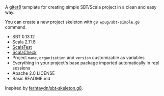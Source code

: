 A [giter8](https://github.com/n8han/giter8) template for creating simple SBT/Scala project in a clean and easy way.

You can create a new project skeleton with `g8 wpug/sbt-simple.g8` command.

* SBT 0.13.12
* Scala 2.11.8
* [ScalaTest](http://www.scalatest.org/)
* [ScalaCheck](http://www.scalacheck.org/)
* Project `name`, `organization` and `version` customizable as variables
* Everything in your project's base package imported automatically in repl sessions
* Apache 2.0 LICENSE
* Basic README.md


Inspired by [ferhtaydn/sbt-skeleton.g8](https://github.com/ferhtaydn/sbt-skeleton.g8).
